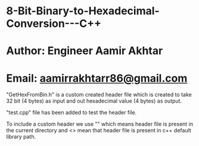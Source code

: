 # 8-Bit-Binary-to-Hexadecimal-Conversion---C++
# Author: Engineer Aamir Akhtar
# Email: aamirrakhtarr86@gmail.com

"GetHexFromBin.h" is a custom created header file which is created to take 32 bit (4 bytes) as input and out hexadecimal value (4 bytes) as output.

"test.cpp" file has been added to test the header file.

To include a custom header we use "" which means header file is present in the current directory and <> mean that header file is present in c++ default 
library path.
